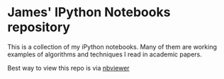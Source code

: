 # James' IPython Notebooks repository

This is a collection of my iPython notebooks. Many of them are working examples of algorithms and techniques I read in academic papers.

Best way to view this repo is via [nbviewer](http://nbviewer.ipython.org/github/ravenscroftj/notebooks/tree/master/)
